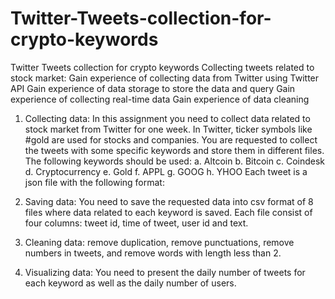 # Twitter-Tweets-collection-for-crypto-keywords
Twitter Tweets collection for crypto keywords
Collecting tweets related to stock market:
Gain experience of collecting data from Twitter using Twitter API 
Gain experience of data storage to store the data and query 
Gain experience of collecting real-time data 
Gain experience of data cleaning 

1. Collecting data: In this assignment you need to collect data related to stock 
market from Twitter for one week. In Twitter, ticker symbols like #gold are used 
for stocks and companies. You are requested to collect the tweets with some 
specific keywords and store them in different files. The following keywords should 
be used: 
a. Altcoin 
b. Bitcoin 
c. Coindesk 
d. Cryptocurrency 
e. Gold 
f. APPL 
g. GOOG 
h. YHOO Each tweet is a json file with the following format: 

2. Saving data: You need to save the requested data into csv format of 8 files 
where data related to each keyword is saved. Each file consist of four columns: 
tweet id, time of tweet, user id and text. 

3. Cleaning data: remove duplication, remove punctuations, remove numbers in 
tweets, and remove words with length less than 2. 

4. Visualizing data: You need to present the daily number of tweets for each 
keyword as well as the daily number of users. 
